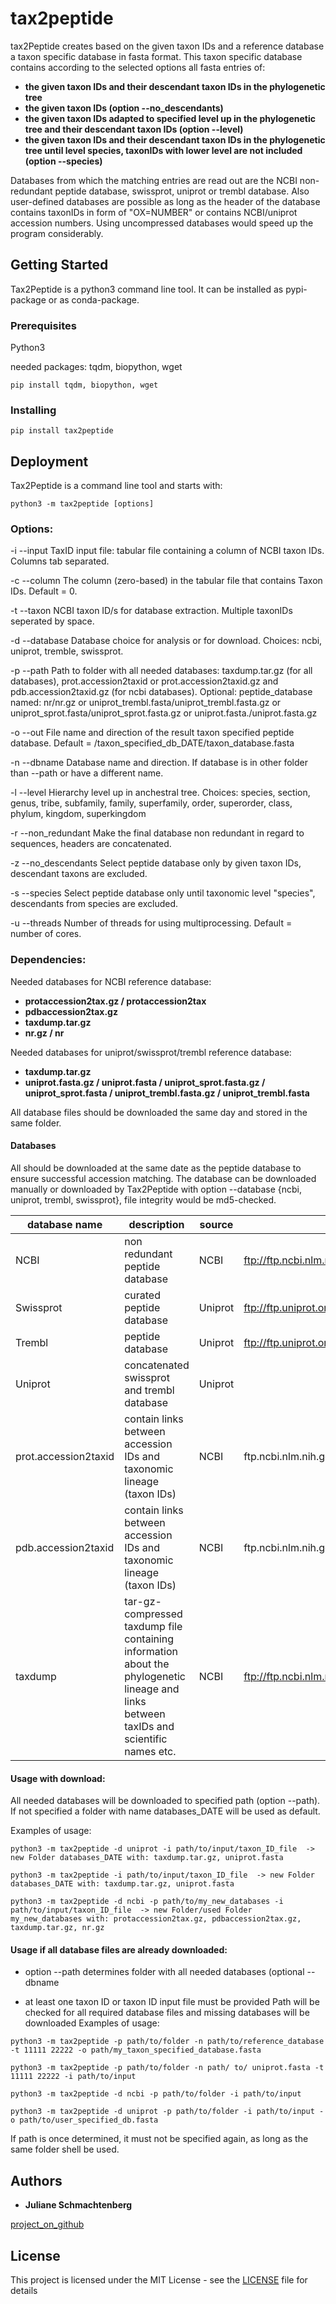 # tax2peptide

tax2Peptide creates based on the given taxon IDs and a reference database a taxon specific database in fasta format. This taxon specific database contains according to the selected options all fasta entries of:
* **the given taxon IDs and their descendant taxon IDs in the phylogenetic tree**
* **the given taxon IDs (option --no_descendants)** 
* **the given taxon IDs adapted to specified level up in the phylogenetic tree and their descendant taxon IDs (option --level)**
* **the given taxon IDs and their descendant taxon IDs in the phylogenetic tree until level species, taxonIDs with lower level are not included (option --species)**

Databases from which the matching entries are read out are the NCBI non-redundant peptide database, swissprot, uniprot or trembl database. Also user-defined databases are possible as long as the header of the database contains taxonIDs in form of "OX=NUMBER" or contains NCBI/uniprot accession numbers.
Using uncompressed databases would speed up the program considerably.

## Getting Started

Tax2Peptide is a python3 command line tool. It can be installed as pypi-package or as conda-package.

### Prerequisites

Python3

needed packages: tqdm, biopython, wget
```
pip install tqdm, biopython, wget
```

### Installing
```
pip install tax2peptide
```

## Deployment

Tax2Peptide is a command line tool and starts with: 
```
python3 -m tax2peptide [options]
```

### Options:
-i	--input   TaxID input file: tabular file containing a column of NCBI taxon IDs. Columns tab separated.

-c	--column   The column (zero-based) in the tabular file that contains Taxon IDs. Default = 0.

-t	--taxon   NCBI taxon ID/s for database extraction. Multiple taxonIDs seperated by space.

-d	--database   Database choice for analysis or for download. Choices: ncbi, uniprot, tremble, swissprot.

-p	--path   Path to folder with all needed databases: taxdump.tar.gz (for all databases), prot.accession2taxid or prot.accession2taxid.gz and pdb.accession2taxid.gz (for ncbi databases). Optional: peptide_database named: nr/nr.gz or uniprot_trembl.fasta/uniprot_trembl.fasta.gz or uniprot_sprot.fasta/uniprot_sprot.fasta.gz or uniprot.fasta./uniprot.fasta.gz

-o	--out   File name and direction of the result taxon specified peptide database. Default = /taxon_specified_db_DATE/taxon_database.fasta

-n	--dbname   Database name and direction. If database is in other folder than --path or have a different name.

-l	--level   Hierarchy level up in anchestral tree. Choices: species, section, genus, tribe, subfamily, family, superfamily, order, superorder, class, phylum, kingdom, superkingdom

-r	--non_redundant   Make the final database non redundant in regard to sequences, headers are concatenated.

-z	--no_descendants   Select peptide database only by given taxon IDs, descendant taxons are excluded.

-s	--species   Select peptide database only until taxonomic level "species", descendants from species are excluded.

-u 	--threads   Number of threads for using multiprocessing. Default = number of cores.

### Dependencies:
Needed databases for NCBI reference database: 
* **protaccession2tax.gz / protaccession2tax**
* **pdbaccession2tax.gz**
* **taxdump.tar.gz**
* **nr.gz / nr**

Needed databases for uniprot/swissprot/trembl reference database: 
* **taxdump.tar.gz**
* **uniprot.fasta.gz / uniprot.fasta / uniprot_sprot.fasta.gz / uniprot_sprot.fasta / uniprot_trembl.fasta.gz / uniprot_trembl.fasta**

All database files should be downloaded the same day and stored in the same folder.

#### Databases
All should be downloaded at the same date as the peptide database to ensure successful accession matching.
The database can be downloaded manually or downloaded by Tax2Peptide with option --database {ncbi, uniprot, trembl, swissprot}, file integrity would be md5-checked.


| database name       | description                                                         |source | adress
| ------------------- |---------------------------------------------------------------------|-------| --------------------------------------------------------------------------------------------------------------------|
| NCBI                | non redundant peptide database                                      |NCBI   | ftp://ftp.ncbi.nlm.nih.gov/blast/db/FASTA/nr.gz                                                                     |
| Swissprot           | curated peptide database                                            |Uniprot| ftp://ftp.uniprot.org/pub/databases/uniprot/current_release/knowledgebase/complete/uniprot_sprot.fasta.gz           |
| Trembl              | peptide database                                                    |Uniprot| ftp://ftp.uniprot.org/pub/databases/uniprot/current_release/knowledgebase/complete/uniprot_trembl.fasta.gz          |
| Uniprot             | concatenated swissprot and trembl database                          |Uniprot|                                                                                                                     |
| prot.accession2taxid|contain links between accession IDs and taxonomic lineage (taxon IDs)|NCBI   | ftp.ncbi.nlm.nih.gov/pub/taxonomy/accession2taxid/prot.accession2taxid.gz                                           |
| pdb.accession2taxid |contain links between accession IDs and taxonomic lineage (taxon IDs)|NCBI   | ftp.ncbi.nlm.nih.gov/pub/taxonomy/accession2taxid/pdb.accession2taxid.gz                                            |
| taxdump             |tar-gz-compressed taxdump file containing information about the phylogenetic lineage and links between taxIDs and scientific names etc.|NCBI   |ftp://ftp.ncbi.nlm.nih.gov/pub/taxonomy/taxdump.tar.gz            |

#### Usage with download: 
All needed databases will be downloaded to specified path (option --path). If not specified a folder with name databases_DATE will be used as default.

Examples of usage:
```
python3 -m tax2peptide -d uniprot -i path/to/input/taxon_ID_file  -> new Folder databases_DATE with: taxdump.tar.gz, uniprot.fasta
```
```
python3 -m tax2peptide -i path/to/input/taxon_ID_file  -> new Folder databases_DATE with: taxdump.tar.gz, uniprot.fasta
```
```
python3 -m tax2peptide -d ncbi -p path/to/my_new_databases -i path/to/input/taxon_ID_file  -> new Folder/used Folder my_new_databases with: protaccession2tax.gz, pdbaccession2tax.gz, taxdump.tar.gz, nr.gz
```
#### Usage if all database files are already downloaded:
- option --path determines folder with all needed databases
(optional --dbname

- at least one taxon ID or taxon ID input file must be provided
Path will be checked for all required database files and missing databases will be downloaded
Examples of usage:
```
python3 -m tax2peptide -p path/to/folder -n path/to/reference_database -t 11111 22222 -o path/my_taxon_specified_database.fasta
```
```
python3 -m tax2peptide -p path/to/folder -n path/ to/ uniprot.fasta -t 11111 22222 -i path/to/input
```
```
python3 -m tax2peptide -d ncbi -p path/to/folder -i path/to/input
```
```
python3 -m tax2peptide -d uniprot -p path/to/folder -i path/to/input -o path/to/user_specified_db.fasta
```
If path is once determined, it must not be specified again, as long as the same folder shell be used.


## Authors

* **Juliane Schmachtenberg** 

[project_on_github](https://github.com/jschmacht/tax2peptide)

## License

This project is licensed under the MIT License - see the [LICENSE](LICENSE) file for details
